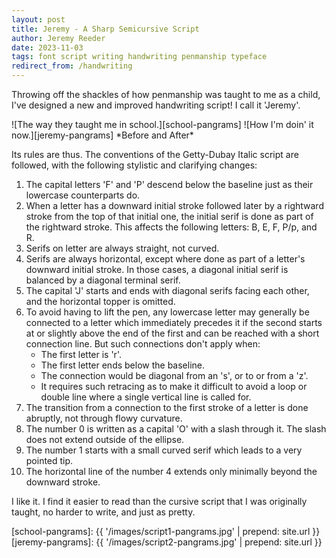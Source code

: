 ```yaml
---
layout: post
title: Jeremy - A Sharp Semicursive Script
author: Jeremy Reeder
date: 2023-11-03
tags: font script writing handwriting penmanship typeface
redirect_from: /handwriting
---
```


Throwing off the shackles of how penmanship was taught to me as a child, I've designed a new and improved handwriting script! I call it 'Jeremy'.

<div class="gallery" markdown="1">
![The way they taught me in school.][school-pangrams]
![How I'm doin' it now.][jeremy-pangrams]
*Before and After*
</div>

Its rules are thus. The conventions of the Getty-Dubay Italic script are followed, with the following stylistic and clarifying changes:
  1. The capital letters 'F' and 'P' descend below the baseline just as their lowercase counterparts do.
  2. When a letter has a downward initial stroke followed later by a rightward stroke from the top of that initial one, the initial serif is done as part of the rightward stroke. This affects the following letters: B, E, F, P/p, and R.
  3. Serifs on letter are always straight, not curved.
  4. Serifs are always horizontal, except where done as part of a letter's downward initial stroke. In those cases, a diagonal initial serif is balanced by a diagonal terminal serif.
  5. The capital 'J' starts and ends with diagonal serifs facing each other, and the horizontal topper is omitted.
  6. To avoid having to lift the pen, any lowercase letter may generally be connected to a letter which immediately precedes it if the second starts at or slightly above the end of the first and can be reached with a short connection line. But such connections don't apply when:
     - The first letter is 'r'.
     - The first letter ends below the baseline.
     - The connection would be diagonal from an 's', or to or from a 'z'.
     - It requires such retracing as to make it difficult to avoid a loop or double line where a single vertical line is called for.
  7. The transition from a connection to the first stroke of a letter is done abruptly, not through flowy curvature.
  8. The number 0 is written as a capital 'O' with a slash through it. The slash does not extend outside of the ellipse.
  9. The number 1 starts with a small curved serif which leads to a very pointed tip.
  10. The horizontal line of the number 4 extends only minimally beyond the downward stroke.

I like it. I find it easier to read than the cursive script that I was originally taught, no harder to write, and just as pretty.

[school-pangrams]: {{ '/images/script1-pangrams.jpg' | prepend: site.url }}
[jeremy-pangrams]: {{ '/images/script2-pangrams.jpg' | prepend: site.url }}
